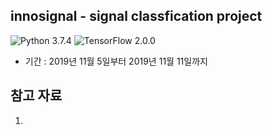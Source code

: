 ## innosignal - signal classfication project

![Python 3.7.4](https://img.shields.io/badge/Python-3.7.4-blue.svg?style=plastic)
![TensorFlow 2.0.0](https://img.shields.io/badge/TensorFlow-2.0.0-orange.svg?style=plastic)

- 기간 : 2019년 11월 5일부터 2019년 11월 11일까지


## 참고 자료

1. []() 